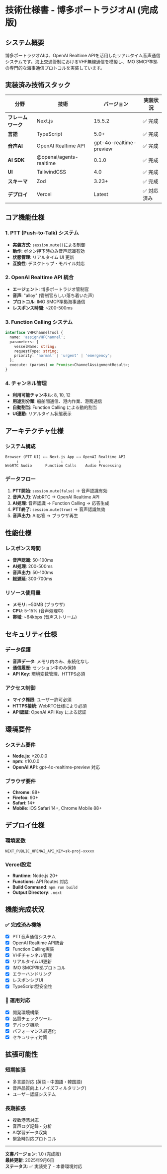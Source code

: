 # 技術仕様書 - 博多ポートラジオAI (完成版)

## システム概要

博多ポートラジオAIは、OpenAI Realtime APIを活用したリアルタイム音声通信システムです。海上交通管制におけるVHF無線通信を模擬し、IMO SMCP準拠の専門的な海事通信プロトコルを実装しています。

## 実装済み技術スタック

| 分野 | 技術 | バージョン | 実装状況 |
|-----|------|-----------|---------|
| **フレームワーク** | Next.js | 15.5.2 | ✅ 完成 |
| **言語** | TypeScript | 5.0+ | ✅ 完成 |
| **音声AI** | OpenAI Realtime API | gpt-4o-realtime-preview | ✅ 完成 |
| **AI SDK** | @openai/agents-realtime | 0.1.0 | ✅ 完成 |
| **UI** | TailwindCSS | 4.0 | ✅ 完成 |
| **スキーマ** | Zod | 3.23+ | ✅ 完成 |
| **デプロイ** | Vercel | Latest | ✅ 対応済み |

## コア機能仕様

### 1. PTT (Push-to-Talk) システム
- **実装方式**: `session.mute()`による制御
- **動作**: ボタン押下時のみ音声認識有効
- **状態管理**: リアルタイム UI 更新
- **互換性**: デスクトップ・モバイル対応

### 2. OpenAI Realtime API 統合
- **エージェント**: 博多ポートラジオ管制官
- **音声**: "alloy" (管制官らしい落ち着いた声)
- **プロトコル**: IMO SMCP準拠海事通信
- **レスポンス時間**: ~200-500ms

### 3. Function Calling システム
```typescript
interface VHFChannelTool {
  name: 'assignVHFChannel';
  parameters: {
    vesselName: string;
    requestType: string;
    priority: 'normal' | 'urgent' | 'emergency';
  };
  execute: (params) => Promise<ChannelAssignmentResult>;
}
```

### 4. チャンネル管理
- **利用可能チャンネル**: 8, 10, 12
- **用途別分類**: 船舶間通信、港内作業、港務通信
- **自動割当**: Function Calling による動的割当
- **UI連動**: リアルタイム状態表示

## アーキテクチャ仕様

### システム構成
```
Browser (PTT UI) ←→ Next.js App ←→ OpenAI Realtime API
     ↓                   ↓                ↓
WebRTC Audio      Function Calls    Audio Processing
```

### データフロー
1. **PTT開始**: `session.mute(false)` → 音声認識有効
2. **音声入力**: WebRTC → OpenAI Realtime API
3. **AI処理**: 音声認識 → Function Calling → 応答生成
4. **PTT終了**: `session.mute(true)` → 音声認識無効
5. **音声出力**: AI応答 → ブラウザ再生

## 性能仕様

### レスポンス時間
- **音声認識**: 50-100ms
- **AI処理**: 200-500ms  
- **音声出力**: 50-100ms
- **総遅延**: 300-700ms

### リソース使用量
- **メモリ**: ~50MB (ブラウザ)
- **CPU**: 5-15% (音声処理中)
- **帯域**: ~64kbps (音声ストリーム)

## セキュリティ仕様

### データ保護
- **音声データ**: メモリ内のみ、永続化なし
- **通信履歴**: セッション中のみ保持
- **API Key**: 環境変数管理、HTTPS必須

### アクセス制御
- **マイク権限**: ユーザー許可必須
- **HTTPS接続**: WebRTC仕様により必須
- **API認証**: OpenAI API Key による認証

## 環境要件

### システム要件
- **Node.js**: ≥20.0.0
- **npm**: ≥10.0.0
- **OpenAI API**: gpt-4o-realtime-preview 対応

### ブラウザ要件
- **Chrome**: 88+
- **Firefox**: 90+
- **Safari**: 14+
- **Mobile**: iOS Safari 14+, Chrome Mobile 88+

## デプロイ仕様

### 環境変数
```env
NEXT_PUBLIC_OPENAI_API_KEY=sk-proj-xxxxx
```

### Vercel設定
- **Runtime**: Node.js 20+
- **Functions**: API Routes 対応
- **Build Command**: `npm run build`
- **Output Directory**: `.next`

## 機能完成状況

### ✅ 完成済み機能
- [x] PTT音声通信システム
- [x] OpenAI Realtime API統合
- [x] Function Calling実装
- [x] VHFチャンネル管理
- [x] リアルタイムUI更新
- [x] IMO SMCP準拠プロトコル
- [x] エラーハンドリング
- [x] レスポンシブUI
- [x] TypeScript型安全性

### 🔄 運用対応
- [x] 開発環境構築
- [x] 品質チェックツール
- [x] デバッグ機能
- [x] パフォーマンス最適化
- [x] セキュリティ対策

## 拡張可能性

### 短期拡張
- 多言語対応 (英語・中国語・韓国語)
- 音声品質向上 (ノイズフィルタリング)
- ユーザー認証システム

### 長期拡張
- 複数港湾対応
- 音声ログ記録・分析
- AI学習データ収集
- 緊急時対応プロトコル

---

**文書バージョン**: 1.0 (完成版)  
**最終更新**: 2025年9月6日  
**ステータス**: ✅ 実装完了・本番環境対応
